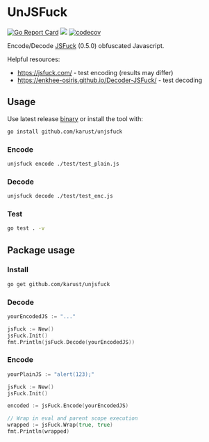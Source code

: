 # UnJSFuck
[![Go Report Card](https://goreportcard.com/badge/github.com/karust/unjsfuck)](https://goreportcard.com/report/github.com/karust/unjsfuck)
<a href="https://github.com/karust/unjsfuck/actions"><img src="https://github.com/karust/unjsfuck/actions/workflows/build_tests.yml/badge.svg"/></a>
[![codecov](https://codecov.io/gh/karust/unjsfuck/branch/main/graph/badge.svg?token=WJRP98YJCW)](https://codecov.io/gh/karust/unjsfuck)

Encode/Decode [JSFuck](https://github.com/aemkei/jsfuck/) (0.5.0) obfuscated Javascript.

Helpful resources:
* https://jsfuck.com/ - test encoding (results may differ)
* https://enkhee-osiris.github.io/Decoder-JSFuck/ - test decoding

## Usage
Use latest release [binary](https://github.com/karust/unjsfuck/releases) or install the tool with:
```sh
go install github.com/karust/unjsfuck
```

### Encode
```sh
unjsfuck encode ./test/test_plain.js
```

### Decode
```sh
unjsfuck decode ./test/test_enc.js
```

### Test
```sh
go test . -v
```


## Package usage
### Install
```sh
go get github.com/karust/unjsfuck
```
### Decode
```go
yourEncodedJS := "..."

jsFuck := New()
jsFuck.Init()
fmt.Println(jsFuck.Decode(yourEncodedJS))
```
### Encode
```go
yourPlainJS := "alert(123);"

jsFuck := New()
jsFuck.Init()

encoded := jsFuck.Encode(yourEncodedJS)

// Wrap in eval and parent scope execution
wrapped := jsFuck.Wrap(true, true) 
fmt.Println(wrapped)
```